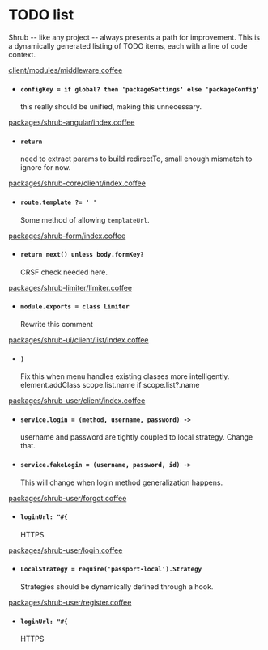 
# TODO list

Shrub -- like any project -- always presents a path for improvement. This is
a dynamically generated listing of TODO items, each with a line of code
context.


[client/modules/middleware.coffee](./client/modules/middleware.html)

* #### `configKey = if global? then 'packageSettings' else 'packageConfig'`

   this really should be unified, making this unnecessary.

[packages/shrub-angular/index.coffee](./packages/shrub-angular/index.html)

* #### `return`

   need to extract params to build redirectTo, small enough mismatch to ignore for now.

[packages/shrub-core/client/index.coffee](./packages/shrub-core/client/index.html)

* #### `route.template ?= ' '`

   Some method of allowing `templateUrl`.

[packages/shrub-form/index.coffee](./packages/shrub-form/index.html)

* #### `return next() unless body.formKey?`

   CRSF check needed here.

[packages/shrub-limiter/limiter.coffee](./packages/shrub-limiter/limiter.html)

* #### `module.exports = class Limiter`

   Rewrite this comment

[packages/shrub-ui/client/list/index.coffee](./packages/shrub-ui/client/list/index.html)

* #### `)`

   Fix this when menu handles existing classes more intelligently. element.addClass scope.list.name if scope.list?.name

[packages/shrub-user/client/index.coffee](./packages/shrub-user/client/index.html)

* #### `service.login = (method, username, password) ->`

   username and password are tightly coupled to local strategy. Change that.

* #### `service.fakeLogin = (username, password, id) ->`

   This will change when login method generalization happens.

[packages/shrub-user/forgot.coffee](./packages/shrub-user/forgot.html)

* #### `loginUrl: "#{`

   HTTPS

[packages/shrub-user/login.coffee](./packages/shrub-user/login.html)

* #### `LocalStrategy = require('passport-local').Strategy`

   Strategies should be dynamically defined through a hook.

[packages/shrub-user/register.coffee](./packages/shrub-user/register.html)

* #### `loginUrl: "#{`

   HTTPS
